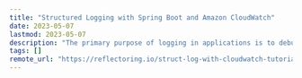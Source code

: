 ```yaml
---
title: "Structured Logging with Spring Boot and Amazon CloudWatch"
date: 2023-05-07
lastmod: 2023-05-07
description: "The primary purpose of logging in applications is to debug and trace one or more root causes of an unexpected behavior."
tags: []
remote_url: "https://reflectoring.io/struct-log-with-cloudwatch-tutorial/"
---
```

